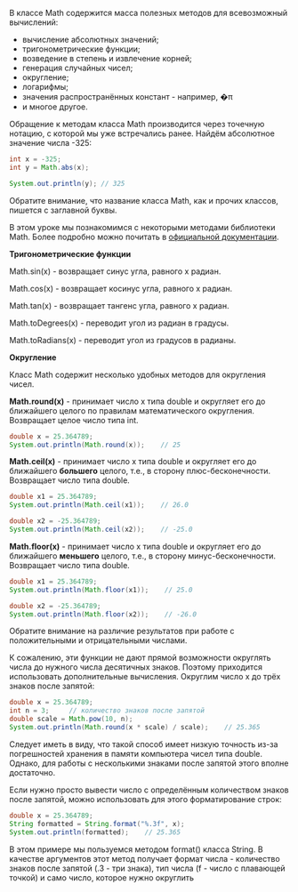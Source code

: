 В классе Math содержится масса полезных методов для всевозможный вычислений:

- вычисление абсолютных значений;
- тригонометрические функции;
- возведение в степень и извлечение корней;
- генерация случайных чисел;
- округление;
- логарифмы;
- значения распространённых констант - например, �π
- и многое другое.

Обращение к методам класса Math производится через точечную нотацию, с которой мы уже встречались ранее. Найдём абсолютное значение числа -325:

```java
int x = -325;
int y = Math.abs(x);

System.out.println(y); // 325
```

Обратите внимание, что название класса Math, как и прочих классов, пишется с заглавной буквы.

В этом уроке мы познакомимся с некоторыми методами библиотеки Math. Более подробно можно почитать в [официальной документации](https://docs.oracle.com/javase/8/docs/api/java/lang/Math.html).

**Тригонометрические функции**

Math.sin(x) - возвращает синус угла, равного х радиан.

Math.cos(x) - возвращает косинус угла, равного х радиан.

Math.tan(x) - возвращает тангенс угла, равного х радиан.

Math.toDegrees(x) - переводит угол из радиан в градусы.

Math.toRadians(x) - переводит угол из градусов в радианы.

**Округление**

Класс Math содержит несколько удобных методов для округления чисел.

**Math.round(x)** - принимает число x типа double и округляет его до ближайшего целого по правилам математического округления. Возвращает целое число типа int.

```java
double x = 25.364789;
System.out.println(Math.round(x));    // 25
```

**Math.ceil(x)** - принимает число x типа double и округляет его до ближайшего **большего** целого, т.е., в сторону плюс-бесконечности. Возвращает число типа double.

```java
double x1 = 25.364789;
System.out.println(Math.ceil(x1));    // 26.0

double x2 = -25.364789;
System.out.println(Math.ceil(x2));    // -25.0
```

**Math.floor(x)** - принимает число x типа double и округляет его до ближайшего **меньшего** целого, т.е., в сторону минус-бесконечности. Возвращает число типа double.

```java
double x1 = 25.364789;
System.out.println(Math.floor(x1));    // 25.0

double x2 = -25.364789;
System.out.println(Math.floor(x2));    // -26.0
```

Обратите внимание на различие результатов при работе с положительными и отрицательными числами.

К сожалению, эти функции не дают прямой возможности округлять числа до нужного числа десятичных знаков. Поэтому приходится использовать дополнительные вычисления. Округлим число x до трёх знаков после запятой:

```java
double x = 25.364789;
int n = 3;     // количество знаков после запятой
double scale = Math.pow(10, n);
System.out.println(Math.round(x * scale) / scale);    // 25.365
```

Следует иметь в виду, что такой способ имеет низкую точность из-за погрешностей хранения в памяти компьютера чисел типа double. Однако, для работы с несколькими знаками после запятой этого вполне достаточно.

Если нужно просто вывести число с определённым количеством знаков после запятой, можно использовать для этого форматирование строк:

```java
double x = 25.364789;
String formatted = String.format("%.3f", x);
System.out.println(formatted);    // 25.365
```

В этом примере мы пользуемся методом format() класса String. В качестве аргументов этот метод получает формат числа - количество знаков после запятой (.3 - три знака), тип числа (f - число с плавающей точкой) и само число, которое нужно округлить